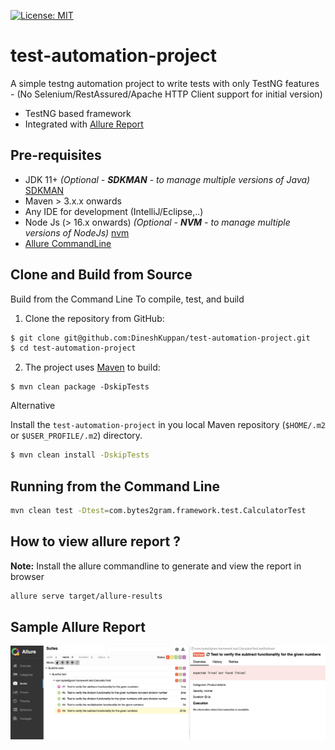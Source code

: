 [![License: MIT](https://img.shields.io/badge/License-MIT-yellow.svg)](https://opensource.org/licenses/MIT)

# test-automation-project
A simple testng automation project to write tests with only TestNG features - (No Selenium/RestAssured/Apache HTTP Client support for initial version)

- TestNG based framework
- Integrated with [Allure Report](https://allurereport.org/)

## Pre-requisites

- JDK 11+ _(Optional - **SDKMAN** - to manage multiple versions of Java)_ [SDKMAN](https://sdkman.io/install)
- Maven > 3.x.x onwards
- Any IDE for development (IntelliJ/Eclipse,..)
- Node Js (> 16.x onwards) _(Optional - **NVM** - to manage multiple versions of NodeJs)_ [nvm](https://github.com/nvm-sh/nvm)
- [Allure CommandLine](https://www.npmjs.com/package/allure-commandline)

## Clone and Build from Source

Build from the Command Line
To compile, test, and build

1. Clone the repository from GitHub:
```bash
$ git clone git@github.com:DineshKuppan/test-automation-project.git
$ cd test-automation-project
```
2. The project uses [Maven](http://maven.apache.org/) to build:
```
$ mvn clean package -DskipTests
```

Alternative

Install the `test-automation-project` in you local Maven repository (`$HOME/.m2` or `$USER_PROFILE/.m2`) directory.

```bash
$ mvn clean install -DskipTests
```
## Running from the Command Line

```bash
mvn clean test -Dtest=com.bytes2gram.framework.test.CalculatorTest
```


## How to view allure report ?

**Note:**  Install the allure commandline to generate and view the report in browser
```bash
allure serve target/allure-results

```

## Sample Allure Report

![Allure Report](.github/allure_report.png)
